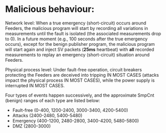 # Malicious behaviour:

Network level: When a true emergency (short-circuit) occurs around Feeders, the malicious program will start by recording all variations in measurements until the fault is isolated (the associated measurements drop to 0). In a future moment (e.g., 100 seconds after the true emergency occurs), except for the benign publisher program, the malicious program will start again and inject SV packets (**25ms** heartbeat) with **all** recorded measurements to replay an emergency (short-circuit) situation around Feeders.

Physical process level: Under fault-free operation, circuit breakers protecting the Feeders are deceived into tripping IN MOST CASES (attacks impact the physical process IN MOST CASES), while the power supply is interrupted IN MOST CASES.

Four types of events happen successively, and the approximate SmpCnt (benign) ranges of each type are listed below:
- Fault-free (0-400, 1200-2400, 3000-3400, 4200-5400)
- Attacks (2400-2480, 5400-5480)
- Emergency (400-1200, 2480-2800, 3400-4200, 5480-5800)
- DMZ (2800-3000)